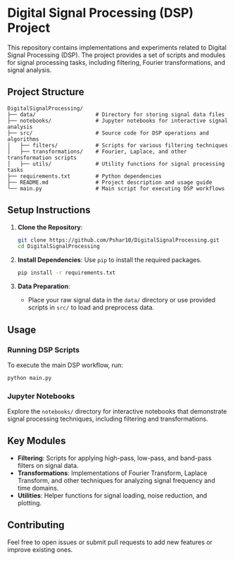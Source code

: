 # Digital Signal Processing (DSP) Project

This repository contains implementations and experiments related to Digital Signal Processing (DSP). The project provides a set of scripts and modules for signal processing tasks, including filtering, Fourier transformations, and signal analysis.

## Project Structure

```
DigitalSignalProcessing/
├── data/                   # Directory for storing signal data files
├── notebooks/              # Jupyter notebooks for interactive signal analysis
├── src/                    # Source code for DSP operations and algorithms
│   ├── filters/            # Scripts for various filtering techniques
│   ├── transformations/    # Fourier, Laplace, and other transformation scripts
│   ├── utils/              # Utility functions for signal processing tasks
├── requirements.txt        # Python dependencies
├── README.md               # Project description and usage guide
└── main.py                 # Main script for executing DSP workflows
```

## Setup Instructions

1. **Clone the Repository**:
   ```bash
   git clone https://github.com/Pshar10/DigitalSignalProcessing.git
   cd DigitalSignalProcessing
   ```

2. **Install Dependencies**:
   Use `pip` to install the required packages.
   ```bash
   pip install -r requirements.txt
   ```

3. **Data Preparation**:
   - Place your raw signal data in the `data/` directory or use provided scripts in `src/` to load and preprocess data.

## Usage

### Running DSP Scripts
To execute the main DSP workflow, run:
```bash
python main.py
```

### Jupyter Notebooks
Explore the `notebooks/` directory for interactive notebooks that demonstrate signal processing techniques, including filtering and transformations.

## Key Modules

- **Filtering**: Scripts for applying high-pass, low-pass, and band-pass filters on signal data.
- **Transformations**: Implementations of Fourier Transform, Laplace Transform, and other techniques for analyzing signal frequency and time domains.
- **Utilities**: Helper functions for signal loading, noise reduction, and plotting.

## Contributing
Feel free to open issues or submit pull requests to add new features or improve existing ones.
